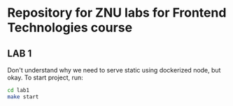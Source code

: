 # Repository for ZNU labs for Frontend Technologies course
## LAB 1
Don't understand why we need to serve static using dockerized node, but okay.
To start project, run:
```bash
cd lab1
make start
```
